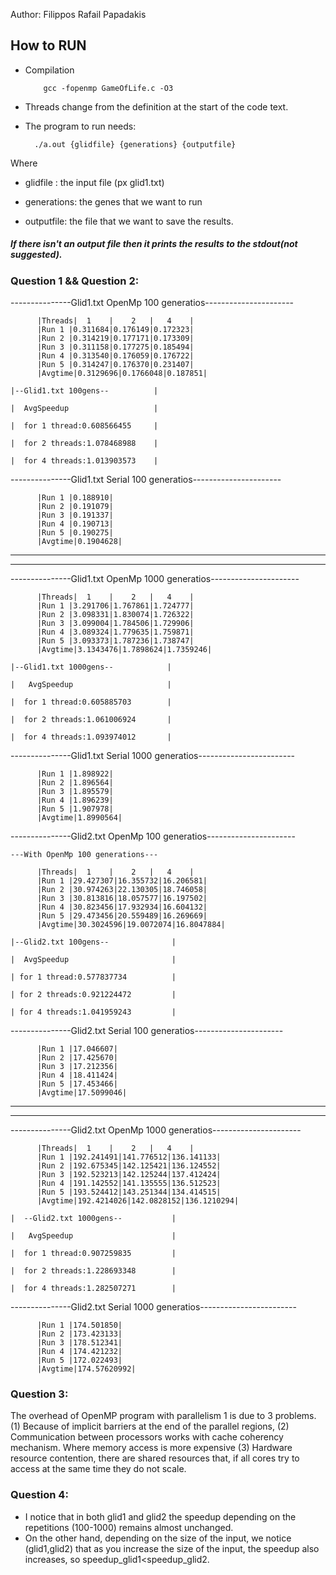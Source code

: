 Author: Filippos Rafail Papadakis

## How to RUN
* Compilation

          gcc -fopenmp GameOfLife.c -O3

* Threads change from the definition at the start of the code text.

* The program to run needs:

        ./a.out {glidfile} {generations} {outputfile}

Where 
* glidfile : the input file (px glid1.txt)

* generations: the genes that we want to run

* outputfile: the file that we want to save the results.
##### If there isn't an output file then it prints the results to the stdout(not suggested).


### Question 1 && Question 2:

 ---------------Glid1.txt OpenMp 100 generatios----------------------


          |Threads|  1    |    2   |   4    |
          |Run 1 |0.311684|0.176149|0.172323|
          |Run 2 |0.314219|0.177171|0.173309|
          |Run 3 |0.311158|0.177275|0.185494|
          |Run 4 |0.313540|0.176059|0.176722|
          |Run 5 |0.314247|0.176370|0.231407|
          |Avgtime|0.3129696|0.1766048|0.187851|
                                                                            |--Glid1.txt 100gens--          |
                                                                            |  AvgSpeedup                   |
                                                                            |  for 1 thread:0.608566455     |
                                                                            |  for 2 threads:1.078468988    |
                                                                            |  for 4 threads:1.013903573    |
   ---------------Glid1.txt Serial  100  generatios----------------------

          |Run 1 |0.188910|
          |Run 2 |0.191079|
          |Run 3 |0.191337|
          |Run 4 |0.190713|
          |Run 5 |0.190275|
          |Avgtime|0.1904628|

--------------------------------------------------------------------------------
--------------------------------------------------------------------------------


  ---------------Glid1.txt OpenMp 1000 generatios----------------------

          |Threads|  1    |    2   |   4    |
          |Run 1 |3.291706|1.767861|1.724777|
          |Run 2 |3.098331|1.830074|1.726322|
          |Run 3 |3.099004|1.784506|1.729906|
          |Run 4 |3.089324|1.779635|1.759871|
          |Run 5 |3.093373|1.787236|1.738747|
          |Avgtime|3.1343476|1.7898624|1.7359246|
                                                                            |--Glid1.txt 1000gens--            |
                                                                            |   AvgSpeedup                     |
                                                                            |  for 1 thread:0.605885703        |
                                                                            |  for 2 threads:1.061006924       |
                                                                            |  for 4 threads:1.093974012       |


   ---------------Glid1.txt Serial  1000  generatios------------------------

          |Run 1 |1.898922|
          |Run 2 |1.896564|
          |Run 3 |1.895579|
          |Run 4 |1.896239|
          |Run 5 |1.907978|
          |Avgtime|1.8990564|





 ---------------Glid2.txt OpenMp 100 generatios----------------------

    ---With OpenMp 100 generations---

          |Threads|  1    |    2   |   4    |
          |Run 1 |29.427307|16.355732|16.206581|
          |Run 2 |30.974263|22.130305|18.746058|
          |Run 3 |30.813816|18.057577|16.197502|
          |Run 4 |30.823456|17.932934|16.604132|
          |Run 5 |29.473456|20.559489|16.269669|
          |Avgtime|30.3024596|19.0072074|16.8047884|
                                                                                   |--Glid2.txt 100gens--              |
                                                                                   |  AvgSpeedup                       |
                                                                                   | for 1 thread:0.577837734          |
                                                                                   | for 2 threads:0.921224472         |
                                                                                   | for 4 threads:1.041959243         |
   ---------------Glid2.txt Serial  100  generatios----------------------

          |Run 1 |17.046607|
          |Run 2 |17.425670|
          |Run 3 |17.212356|
          |Run 4 |18.411424|
          |Run 5 |17.453466|
          |Avgtime|17.5099046|


--------------------------------------------------------------------------------
--------------------------------------------------------------------------------

  ---------------Glid2.txt OpenMp 1000 generatios----------------------

          |Threads|  1    |    2   |   4    |
          |Run 1 |192.241491|141.776512|136.141133|
          |Run 2 |192.675345|142.125421|136.124552|
          |Run 3 |192.523213|142.125244|137.412424|
          |Run 4 |191.142552|141.135555|136.512523|
          |Run 5 |193.524412|143.251344|134.414515|
          |Avgtime|192.4214026|142.0828152|136.1210294|
                                                                            |  --Glid2.txt 1000gens--           |
                                                                            |   AvgSpeedup                      |
                                                                            |  for 1 thread:0.907259835         |
                                                                            |  for 2 threads:1.228693348        |
                                                                            |  for 4 threads:1.282507271        |


   ---------------Glid2.txt Serial  1000  generatios------------------------

          |Run 1 |174.501850|
          |Run 2 |173.423133|
          |Run 3 |178.512341|
          |Run 4 |174.421232|
          |Run 5 |172.022493|
          |Avgtime|174.57620992|


   ### Question 3:
The overhead of OpenMP program with parallelism 1 is due to 3 problems. (1) Because of implicit barriers at the end of the parallel regions, (2) Communication between processors works with
cache coherency mechanism. Where memory access is more expensive (3) Hardware resource contention, there are shared resources that, if all cores try to access
at the same time they do not scale.


### Question 4:
* I notice that in both glid1 and glid2 the speedup depending on the repetitions (100-1000) remains almost unchanged.
* On the other hand, depending on the size of the input, we notice (glid1,glid2) that as you increase the size of the input, the speedup also increases, so speedup_glid1<speedup_glid2.
